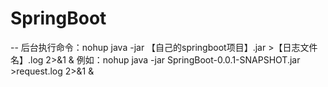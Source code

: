 # SpringBoot






-- 后台执行命令：nohup java -jar 【自己的springboot项目】.jar >【日志文件名】.log 2>&1 &
例如：nohup java -jar SpringBoot-0.0.1-SNAPSHOT.jar >request.log 2>&1 &

